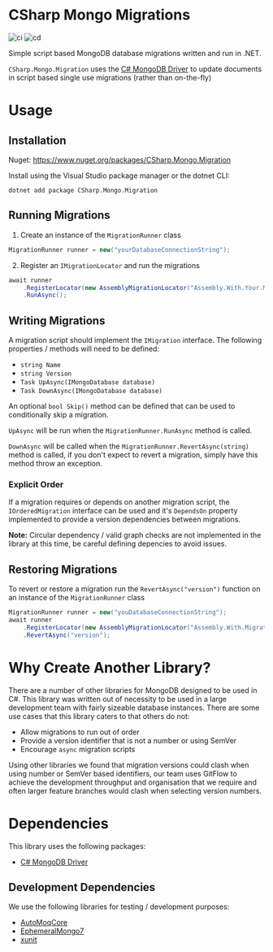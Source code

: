# CSharp Mongo Migrations

![ci](https://github.com/JordanDChappell/CSharp.Mongo.Migration/actions/workflows/ci.yml/badge.svg?branch=main)
![cd](https://github.com/JordanDChappell/CSharp.Mongo.Migration/actions/workflows/cd.yml/badge.svg?branch=main)

Simple script based MongoDB database migrations written and run in .NET.

`CSharp.Mongo.Migration` uses the [C# MongoDB Driver](https://www.mongodb.com/docs/drivers/csharp/current/) to update documents in script based single use migrations (rather than on-the-fly)

# Usage

## Installation

Nuget: https://www.nuget.org/packages/CSharp.Mongo.Migration

Install using the Visual Studio package manager or the dotnet CLI:

```
dotnet add package CSharp.Mongo.Migration
```

## Running Migrations

1. Create an instance of the `MigrationRunner` class

```csharp
MigrationRunner runner = new("yourDatabaseConnectionString");
```

2. Register an `IMigrationLocator` and run the migrations

```csharp
await runner
    .RegisterLocator(new AssemblyMigrationLocator("Assembly.With.Your.Migrations.dll"))
    .RunAsync();
```

## Writing Migrations

A migration script should implement the `IMigration` interface. The following properties / methods will need to be defined:

- `string Name`
- `string Version`
- `Task UpAsync(IMongoDatabase database)`
- `Task DownAsync(IMongoDatabase database)`

An optional `bool Skip()` method can be defined that can be used to conditionally skip a migration.

`UpAsync` will be run when the `MigrationRunner.RunAsync` method is called.

`DownAsync` will be called when the `MigrationRunner.RevertAsync(string)` method is called, if you don't expect to revert a migration, simply have this method throw an exception.

### Explicit Order

If a migration requires or depends on another migration script, the `IOrderedMigration` interface can be used and it's `DependsOn` property implemented to provide a version dependencies between migrations.

**Note:** Circular dependency / valid graph checks are not implemented in the library at this time, be careful defining depencies to avoid issues.

## Restoring Migrations

To revert or restore a migration run the `RevertAsync("version")` function on an instance of the `MigrationRunner` class

```csharp
MigrationRunner runner = new("youDatabaseConnectionString");
await runner
    .RegisterLocator(new AssemblyMigrationLocator("Assembly.With.Migration.Version.dll"))
    .RevertAsync("version");
```

# Why Create Another Library?

There are a number of other libraries for MongoDB designed to be used in C#. This library was written out of necessity to be used in a large development team with fairly sizeable database instances. There are some use cases that this library caters to that others do not:

* Allow migrations to run out of order
* Provide a version identifier that is not a number or using SemVer
* Encourage `async` migration scripts

Using other libraries we found that migration versions could clash when using number or SemVer based identifiers, our team uses GitFlow to achieve the development throughput and organisation that we require and often larger feature branches would clash when selecting version numbers.

# Dependencies

This library uses the following packages:

- [C# MongoDB Driver](https://www.mongodb.com/docs/drivers/csharp/current/)

## Development Dependencies

We use the following libraries for testing / development purposes:

- [AutoMoqCore](https://www.nuget.org/packages/AutoMoqCore/)
- [EphemeralMongo7](https://www.nuget.org/packages/EphemeralMongo7)
- [xunit](https://www.nuget.org/packages/xunit)
